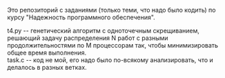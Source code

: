Это репозиторий с заданиями (только теми, что надо было кодить) по курсу "Надежность программного обеспечения".  

t4.py -- генетический алгоритм с одноточечным скрещиванием, решающий задачу распределения N работ с разными продолжительностями по M процессорам так, чтобы минимизировать общее время выполнения.  
task.c -- код не мой, его надо было по-всякому анализировать, что и делалось в разных ветках.    


